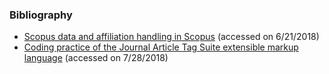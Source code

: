 ### Bibliography

* [Scopus data and affiliation handling in Scopus](http://www.um.rnu.tn/uploaded/Actualites/Pr%C3%A9sentation%201elsev.pdf) (accessed on 6/21/2018)
* [Coding practice of the Journal Article Tag Suite extensible markup language](https://www.escienceediting.org/journal/view.php?number=22) (accessed on 7/28/2018)